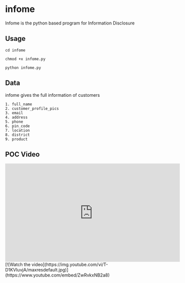 # infome
Infome is the python based program for Information Disclosure
## Usage
```cd infome```

```chmod +x infome.py```

```python infome.py```

## Data

infome gives the full information of customers

```
1. full_name
2. customer_profile_pics
3. email
4. address
5. phone
6. pin_code
7. location
8. district
9. product
```
## POC Video

<iframe width="560" height="315" src="https://www.youtube.com/embed/ZwRvkxNB2a8" frameborder="0" allow="accelerometer; autoplay; encrypted-media; gyroscope; picture-in-picture" allowfullscreen></iframe>
[![Watch the video](https://img.youtube.com/vi/T-D1KVIuvjA/maxresdefault.jpg)](https://www.youtube.com/embed/ZwRvkxNB2a8)
